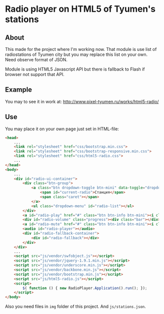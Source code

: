 Radio player on HTML5 of Tyumen's stations
==========================================

About
-----

This made for the project where I'm working now.
That module is use list of radiostations of Tyumen city but you may replace
this list on your own. Need observe format of JSON.

Module is using HTML5 Javascript API but there is fallback to Flash
if browser not support that API.

Example
-------

You may to see it in work at: http://www.pixel-tyumen.ru/works/html5-radio/

Use
---

You may place it on your own page just set in HTML-file:
```html
<head>
    ...
    <link rel="stylesheet" href="css/bootstrap.min.css">
    <link rel="stylesheet" href="css/bootstrap-responsive.min.css">
    <link rel="stylesheet" href="css/html5-radio.css">
    ...
</head>
<body>
    ...
    <div id="radio-ui-container">
        <div class="btn-group">
            <a class="btn dropdown-toggle btn-mini" data-toggle="dropdown" href="#" id="current-radio-container">
                <span id="current-radio">Станция</span>
                <span class="caret"></span>
            </a>
            <ul class="dropdown-menu" id="radio-list"></ul>
        </div>
        <a id="radio-play" href="#" class="btn btn-info btn-mini"><i class="icon-play"></i></a>
        <div id="radio-volume" class="progress"><div class="bar"></div></div>
        <a id="radio-mute" href="#" class="btn btn-info btn-mini"><i class="icon-volume-off"></i></a>
        <audio id="radio-player"></audio>
        <div id="radio-fallback-container">
            <div id="radio-fallback"></div>
        </div>
    </div>
    ...
    <script src="js/vendor/swfobject.js"></script>
    <script src="js/vendor/jquery-1.9.1.min.js"></script>
    <script src="js/vendor/underscore.min.js"></script>
    <script src="js/vendor/backbone.min.js"></script>
    <script src="js/vendor/bootstrap.min.js"></script>
    <script src="js/html5-radio.js"></script>
    <script>
        $( function () { new RadioPlayer.Application().run(); });
    </script>
</body>
```

Also you need files in `img` folder of this project. And `js/stations.json`.
